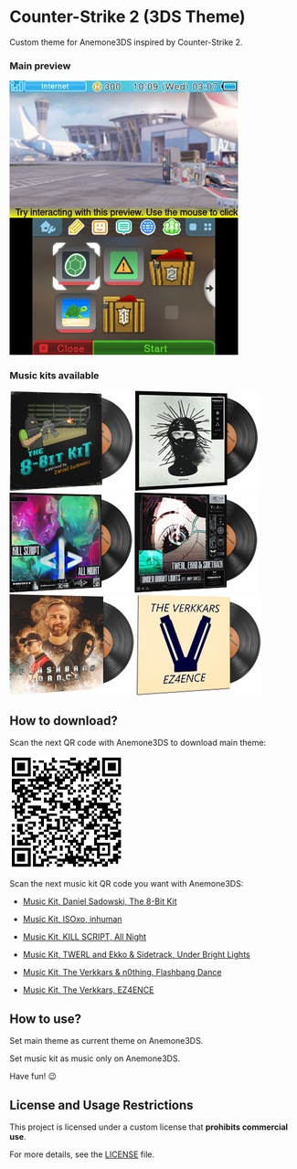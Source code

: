 # Counter-Strike 2 (3DS Theme)

 Custom theme for Anemone3DS inspired by Counter-Strike 2. 

### Main preview

 ![Preview](./for_git/preview.png)

### Music kits available

 ![Cover](./for_git/the_8-bit_kit.png)
 ![Cover](./for_git/inhuman.png)
 ![Cover](./for_git/all_night.png)
 ![Cover](./for_git/under_bright_lights.png)
 ![Cover](./for_git/flashbang_dance.png)
 ![Cover](./for_git/ez4ence.png)

## How to download?

 Scan the next QR code with Anemone3DS to download main theme:

 ![QR code](./for_git/main_qrcode.png)

 Scan the next music kit QR code you want with Anemone3DS:

 - [Music Kit, Daniel Sadowski, The 8-Bit Kit](./for_git/the_8-bit_kit_qrcode.png)

 - [Music Kit, ISOxo, inhuman](./for_git/inhuman_qrcode.png)

 - [Music Kit, KILL SCRIPT, All Night](./for_git/all_night_qrcode.png)

 - [Music Kit, TWERL and Ekko & Sidetrack, Under Bright Lights](./for_git/under_bright_lights_qrcode.png)

 - [Music Kit, The Verkkars & n0thing, Flashbang Dance](./for_git/flashbang_dance_qrcode.png)

 - [Music Kit, The Verkkars, EZ4ENCE](./for_git/ez4ence_qrcode.png)

## How to use?

 Set main theme as current theme on Anemone3DS.

 Set music kit as music only on Anemone3DS.

 Have fun! 😉

## License and Usage Restrictions

 This project is licensed under a custom license that **prohibits commercial use**.

 For more details, see the [LICENSE](./LICENSE) file.
